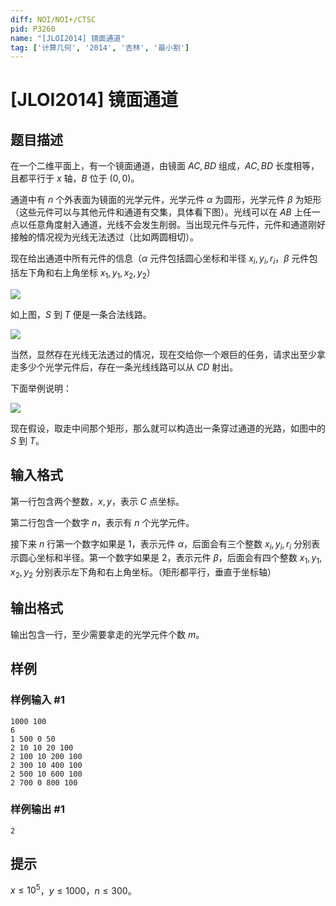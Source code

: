 ```yaml
---
diff: NOI/NOI+/CTSC
pid: P3260
name: "[JLOI2014] 镜面通道"
tag: ['计算几何', '2014', '吉林', '最小割']
---
```

# [JLOI2014] 镜面通道
## 题目描述

在一个二维平面上，有一个镜面通道，由镜面 $AC, BD$ 组成，$AC, BD$ 长度相等，且都平行于 $x$ 轴，$B$ 位于 $(0,0)$。

通道中有 $n$ 个外表面为镜面的光学元件，光学元件 $\alpha$ 为圆形，光学元件 $\beta$ 为矩形（这些元件可以与其他元件和通道有交集，具体看下图）。光线可以在 $AB$ 上任一点以任意角度射入通道，光线不会发生削弱。当出现元件与元件，元件和通道刚好接触的情况视为光线无法透过（比如两圆相切）。

现在给出通道中所有元件的信息（$\alpha$ 元件包括圆心坐标和半径 $x_i, y_i, r_i$，$\beta$ 元件包括左下角和右上角坐标 $x_1, y_1, x_2, y_2$）

![](https://cdn.luogu.com.cn/upload/pic/17612.png)

如上图，$S$ 到 $T$ 便是一条合法线路。

![](https://cdn.luogu.com.cn/upload/pic/17613.png)

当然，显然存在光线无法透过的情况，现在交给你一个艰巨的任务，请求出至少拿走多少个光学元件后，存在一条光线线路可以从 $CD$ 射出。

下面举例说明：

![](https://cdn.luogu.com.cn/upload/pic/17614.png) 

现在假设，取走中间那个矩形，那么就可以构造出一条穿过通道的光路，如图中的 $S$ 到 $T$。

## 输入格式

第一行包含两个整数，$x, y$，表示 $C$ 点坐标。

第二行包含一个数字 $n$，表示有 $n$ 个光学元件。

接下来 $n$ 行第一个数字如果是 $1$，表示元件 $\alpha$，后面会有三个整数 $x_i, y_i, r_i$ 分别表示圆心坐标和半径。第一个数字如果是 $2$，表示元件 $\beta$，后面会有四个整数 $x_1, y_1, x_2, y_2$ 分别表示左下角和右上角坐标。（矩形都平行，垂直于坐标轴）
## 输出格式

输出包含一行，至少需要拿走的光学元件个数 $m$。

## 样例

### 样例输入 #1
```
1000 100
6
1 500 0 50
2 10 10 20 100
2 100 10 200 100
2 300 10 400 100
2 500 10 600 100
2 700 0 800 100
```
### 样例输出 #1
```
2
```
## 提示

$x\leq 10^5$，$y\leq 1000$，$n\leq 300$。

